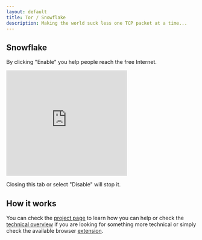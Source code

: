 ```yaml
---
layout: default
title: Tor / Snowflake
description: Making the world suck less one TCP packet at a time...
---
```


<!-- <div style="width:80%; margin:auto">
</div> -->

## Snowflake

By clicking "Enable" you help people reach the free Internet.

<iframe src="https://snowflake.torproject.org/embed.html" width="320" height="280" frameborder="0" scrolling="no"></iframe>

Closing this tab or select "Disable" will stop it.

## How it works

You can check the [project page](https://snowflake.torproject.org) to learn how you can help or check the [technical overview](https://gitlab.torproject.org/tpo/anti-censorship/pluggable-transports/snowflake/-/wikis/Technical%20Overview) if you are looking for something more technical or simply check the available browser [extension](https://snowflake.torproject.org/#extension).